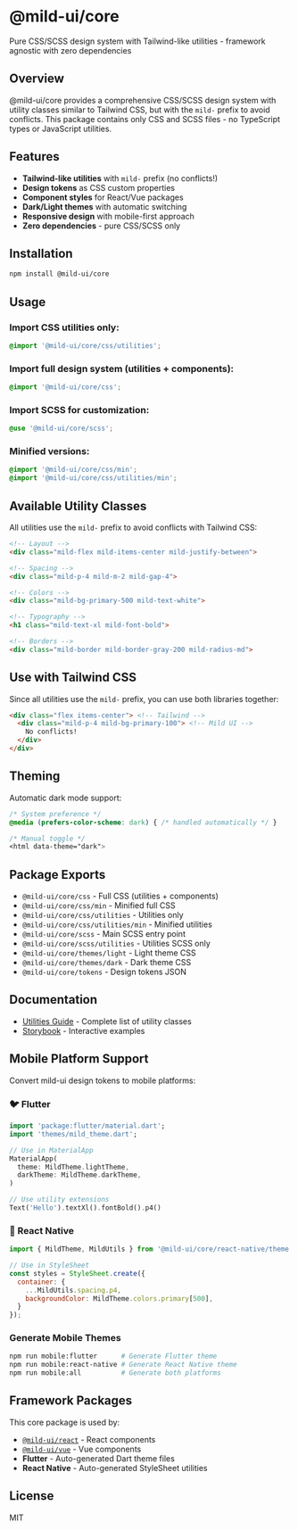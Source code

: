 # @mild-ui/core

Pure CSS/SCSS design system with Tailwind-like utilities - framework agnostic with zero dependencies

## Overview

@mild-ui/core provides a comprehensive CSS/SCSS design system with utility classes similar to Tailwind CSS, but with the `mild-` prefix to avoid conflicts. This package contains only CSS and SCSS files - no TypeScript types or JavaScript utilities.

## Features

- **Tailwind-like utilities** with `mild-` prefix (no conflicts!)
- **Design tokens** as CSS custom properties
- **Component styles** for React/Vue packages
- **Dark/Light themes** with automatic switching
- **Responsive design** with mobile-first approach
- **Zero dependencies** - pure CSS/SCSS only

## Installation

```bash
npm install @mild-ui/core
```

## Usage

### Import CSS utilities only:
```css
@import '@mild-ui/core/css/utilities';
```

### Import full design system (utilities + components):
```css
@import '@mild-ui/core/css';
```

### Import SCSS for customization:
```scss
@use '@mild-ui/core/scss';
```

### Minified versions:
```css
@import '@mild-ui/core/css/min';
@import '@mild-ui/core/css/utilities/min';
```

## Available Utility Classes

All utilities use the `mild-` prefix to avoid conflicts with Tailwind CSS:

```html
<!-- Layout -->
<div class="mild-flex mild-items-center mild-justify-between">

<!-- Spacing -->
<div class="mild-p-4 mild-m-2 mild-gap-4">

<!-- Colors -->
<div class="mild-bg-primary-500 mild-text-white">

<!-- Typography -->
<h1 class="mild-text-xl mild-font-bold">

<!-- Borders -->
<div class="mild-border mild-border-gray-200 mild-radius-md">
```

## Use with Tailwind CSS

Since all utilities use the `mild-` prefix, you can use both libraries together:

```html
<div class="flex items-center"> <!-- Tailwind -->
  <div class="mild-p-4 mild-bg-primary-100"> <!-- Mild UI -->
    No conflicts!
  </div>
</div>
```

## Theming

Automatic dark mode support:

```css
/* System preference */
@media (prefers-color-scheme: dark) { /* handled automatically */ }

/* Manual toggle */
<html data-theme="dark">
```

## Package Exports

- `@mild-ui/core/css` - Full CSS (utilities + components)
- `@mild-ui/core/css/min` - Minified full CSS
- `@mild-ui/core/css/utilities` - Utilities only
- `@mild-ui/core/css/utilities/min` - Minified utilities
- `@mild-ui/core/scss` - Main SCSS entry point
- `@mild-ui/core/scss/utilities` - Utilities SCSS only
- `@mild-ui/core/themes/light` - Light theme CSS
- `@mild-ui/core/themes/dark` - Dark theme CSS
- `@mild-ui/core/tokens` - Design tokens JSON

## Documentation

- [Utilities Guide](./UTILITIES.md) - Complete list of utility classes
- [Storybook](https://codewithriyan.github.io/mild-ui/) - Interactive examples

## Mobile Platform Support

Convert mild-ui design tokens to mobile platforms:

### 🐦 Flutter
```dart
import 'package:flutter/material.dart';
import 'themes/mild_theme.dart';

// Use in MaterialApp
MaterialApp(
  theme: MildTheme.lightTheme,
  darkTheme: MildTheme.darkTheme,
)

// Use utility extensions
Text('Hello').textXl().fontBold().p4()
```

### 📱 React Native
```javascript
import { MildTheme, MildUtils } from '@mild-ui/core/react-native/theme';

// Use in StyleSheet
const styles = StyleSheet.create({
  container: {
    ...MildUtils.spacing.p4,
    backgroundColor: MildTheme.colors.primary[500],
  }
});
```

### Generate Mobile Themes
```bash
npm run mobile:flutter      # Generate Flutter theme
npm run mobile:react-native # Generate React Native theme  
npm run mobile:all          # Generate both platforms
```

## Framework Packages

This core package is used by:
- [`@mild-ui/react`](../react) - React components
- [`@mild-ui/vue`](../vue) - Vue components
- **Flutter** - Auto-generated Dart theme files
- **React Native** - Auto-generated StyleSheet utilities

## License

MIT